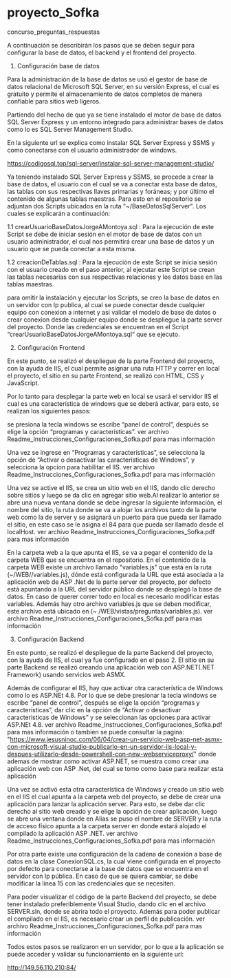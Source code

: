 # proyecto_Sofka
concurso_preguntas_respuestas

A continuación se describirán los pasos que se deben seguir para configurar la base de datos, 
el backend y el frontend del proyecto.

1) Configuración base de datos
 
Para la administración de la base de datos se usó el gestor de base de datos relacional de 
Microsoft  SQL Server, en su versión Express, el cual es gratuito y permite el almacenamiento 
de datos  completos de manera confiable para sitios web ligeros. 

Partiendo del hecho de que ya se tiene instalado el motor de base de datos SQL Server Express
y un entorno integrado para administrar bases de datos como lo es SQL Server Management Studio. 

En la siguiente url se explica como instalar SQL Server Express y SSMS y como conectarse 
con el usuario administrador de windows.

https://codigosql.top/sql-server/instalar-sql-server-management-studio/


Ya teniendo instalado SQL Server Express y SSMS, se procede a crear la base de datos, el usuario 
con el cual se va a conectar esta base de datos, las tablas con sus respectivas llaves primarias 
y foráneas; y por último el contenido de algunas  tablas maestras. Para esto en el repositorio se 
adjuntan dos Scripts ubicados en la ruta  "~/BaseDatosSqlServer". Los cuales se explicarán a continuación:



1.1 crearUsuarioBaseDatosJorgeAMontoya.sql : Para la ejecución de este Script se debe de iniciar sesión en 
el motor de base de datos con un usuario administrador, el cual nos permitirá crear una base de datos y un 
usuario que se pueda conectar a esta misma.

1.2 creacionDeTablas.sql : Para la ejecución de este Script se inicia sesión con el usuario creado en el 
paso anterior, al ejecutar este Script se crean las tablas necesarias con sus respectivas relaciones y los
datos base en las tablas maestras.

para omitir la instalación y ejecutar los Scripts, se creo la base de datos en un servidor con Ip publica,
al cual se puede conectar desde cualquier equipo con conexion a internet y asi validar el modelo de base 
de datos o crear conexion desde cualquier equipo donde se despliegue la parte server del proyecto. 
Donde las credenciales se encuentran en el Script “crearUsuarioBaseDatosJorgeAMontoya.sql“ que se ejecuto.


2) Configuración Frontend 

En este punto, se realizó el despliegue de la parte Frontend del proyecto, con la ayuda de IIS, el 
cual permite asignar una ruta HTTP y correr en local el proyecto, el sitio en su parte Frontend, 
se realizó con HTML, CSS y JavaScript.

Por lo tanto para desplegar la parte web en local se usará el servidor IIS el cual es una 
característica de windows que se deberá activar, para esto, se realizan los siguientes pasos:

se presiona la tecla windows se escribe  “panel de control”, después se elige la opción 
“programas y características”. 
ver archivo Readme_Instrucciones_Configuraciones_Sofka.pdf para mas información

Una vez se ingrese en “Programas y características”, se selecciona la opción de 
“Activar o desactivar las características de Windows”, y selecciona la opcion para habilitar el IIS.
ver archivo Readme_Instrucciones_Configuraciones_Sofka.pdf para mas información

Una vez se active el IIS, se crea un sitio web en el IIS, dando clic derecho sobre sitios y  luego 
se da clic en agregar sitio web.Al realizar lo anterior se abre una nueva ventana donde se debe 
ingresar la siguiente información, el nombre del sitio, la ruta donde se va a alojar los archivos
 tanto de la parte web como la de server y se asignará un puerto para que pueda ser llamado el 
sitio, en este caso se le asigna el 84 para que pueda ser llamado desde el localHost.
ver archivo Readme_Instrucciones_Configuraciones_Sofka.pdf para mas información



En la carpeta web a la que apunta el IIS, se va a pegar el contenido de la carpeta WEB que se 
encuentra en el repositorio. En el contenido de la carpeta WEB existe un archivo llamado "variables.js"
 que está en la ruta (~/WEB//variables.js),  dónde está configurada la URL que está asociada a la 
aplicación web de ASP .Net de la parte server del proyecto, por defecto está apuntando a la URL 
del servidor público donde se desplegó la base de datos. En caso de querer correr todo en local 
es necesario modificar estas variables. Además hay otro archivo variables.js que se deben modificar, 
este archivo está ubicado en (~ /WEB/vistas/preguntas/variables.js).
ver archivo Readme_Instrucciones_Configuraciones_Sofka.pdf para mas información



3)  Configuración Backend 

En este punto, se realizó el despliegue de la parte Backend del proyecto, con la ayuda de IIS, 
el cual ya fue configurado en el paso 2. El sitio en su parte Backend se realizó creando una 
aplicación web con ASP.NET(.NET Framework) usando servicios web ASMX.

Además de configurar el IIS, hay que activar otra característica de Windows como lo es ASP.NEt 4.8. 
Por lo que se debe presionar la tecla windows se escribe  “panel de control”, después se elige la 
opción “programas y características”, dar clic en la opción de “Activar o desactivar caracteristicas 
de Windows” y se seleccionan las opciones para activar ASP.NEt 4.8.
ver archivo Readme_Instrucciones_Configuraciones_Sofka.pdf para mas información
o tambien se puede consultar la pagina:
"https://www.jesusninoc.com/06/04/crear-un-servicio-web-asp-net-asmx-con-microsoft-visual-studio-publicarlo-en-un-servidor-iis-local-y-despues-utilizarlo-desde-powershell-con-new-webserviceproxy/"
donde ademas de mostrar como activar ASP.NET, se muestra como crear una aplicación web con ASP .Net, 
del cual se tomo como base para realizar esta aplicación


Una vez se activó esta otra característica de Windows y creado un sitio web en el IIS 
el cual apunta a la carpeta web del proyecto, se debe de crear una aplicación para lanzar
la aplicación server. Para esto, se debe dar clic derecho al sitio web creado y se elige 
la opción de crear aplicación, luego se abre una ventana donde en Alias se puso el nombre de 
SERVER y la ruta de acceso físico apunta  a la carpeta server en donde estará alojado el compilado 
la aplicación ASP .NET.
ver archivo Readme_Instrucciones_Configuraciones_Sofka.pdf para mas información

Por otra parte existe una configuración de la cadena de conexión a base de datos en la clase 
ConexionSQL.cs, la cual viene configurada en el proyecto por defecto para conectarse a la base 
de datos que se encuentra en el servidor con Ip pública. En caso de que se quiera cambiar, se debe 
modificar la línea 15 con las credenciales que se necesiten.


Para poder visualizar el código de la parte Backend del proyecto, se debe tener instalado 
preferiblemente Visual Studio, dando clic en el archivo SERVER.sln, donde se abrira todo el proyecto. 
Además para poder publicar el compilado en el IIS, es necesario crear un perfil de publicación.
ver archivo Readme_Instrucciones_Configuraciones_Sofka.pdf para mas información

Todos estos pasos se realizaron en un servidor, por lo que a la aplicación se puede acceder 
y validar su funcionamiento en la siguiente url: 

http://149.56.110.210:84/




